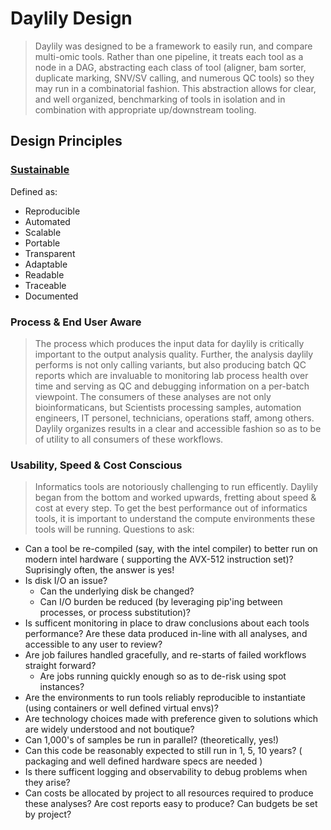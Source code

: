 # Daylily Design

  > Daylily was designed to be a framework to easily run, and compare multi-omic tools. Rather than one pipeline, it treats each tool as a node in a DAG, abstracting each class of tool (aligner, bam sorter, duplicate marking, SNV/SV calling, and numerous QC tools) so they may run in a combinatorial fashion. This abstraction allows for clear, and well organized, benchmarking of tools in isolation and in combination with appropriate up/downstream tooling.

## Design Principles

### [Sustainable](https://f1000research.com/articles/10-33/v2)
Defined as:
  - Reproducible
  - Automated
  - Scalable
  - Portable
  - Transparent
  - Adaptable
  - Readable
  - Traceable
  - Documented
  
### Process & End User Aware
  > The process which produces the input data for daylily is critically important to the output analysis quality. Further, the analysis daylily performs is not only calling variants, but also producing batch QC reports which are invaluable to monitoring lab process health over time and serving as QC and debugging information on a per-batch viewpoint.  The consumers of these analyses are not only bioinformaticans, but Scientists processing samples, automation engineers, IT personel, technicians, operations staff, among others.  Daylily organizes results in a clear and accessible fashion so as to be of utility to all consumers of these workflows.
  
### Usability, Speed & Cost Conscious
  > Informatics tools are notoriously challenging to run efficently. Daylily began from the bottom and worked upwards, fretting about speed & cost at every step. To get the best performance out of informatics tools, it is important to understand the compute environments these tools will be running. Questions to ask:

  - Can a tool be re-compiled (say, with the intel compiler) to better run on modern intel hardware ( supporting the AVX-512 instruction set)? Suprisingly often, the answer is yes!
  - Is disk I/O an issue?  
    - Can the underlying disk be changed?
    - Can I/O burden be reduced (by leveraging pip'ing between processes, or process substitution)?
  - Is sufficent monitoring in place to draw conclusions about each tools performance? Are these data produced in-line with all analyses, and accessible to any user to review?
  - Are job failures handled gracefully, and re-starts of failed workflows straight forward?
    - Are jobs running quickly enough so as to de-risk using spot instances? 
  - Are the environments to run tools reliably reproducible to instantiate (using containers or well defined virtual envs)?
  - Are technology choices made with preference given to solutions which are widely understood and not boutique?
  - Can 1,000's of samples be run in parallel? (theoretically, yes!)
  - Can this code be reasonably expected to still run in 1, 5, 10 years? ( packaging and well defined hardware specs are needed )
  - Is there sufficent logging and observability to debug problems when they arise?
  - Can costs be allocated by project to all resources required to produce these analyses? Are cost reports easy to produce? Can budgets be set by project?
